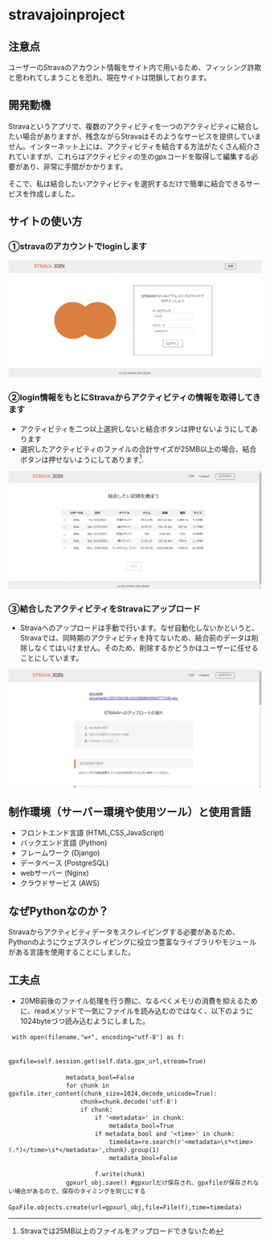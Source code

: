 # stravajoinproject
## 注意点
ユーザーのStravaのアカウント情報をサイト内で用いるため、フィッシング詐欺と思われてしまうことを恐れ、現在サイトは閉鎖しております。

## 開発動機
Stravaというアプリで、複数のアクティビティを一つのアクティビティに結合したい場合がありますが、残念ながらStravaはそのようなサービスを提供していません。インターネット上には、アクティビティを結合する方法がたくさん紹介されていますが、これらはアクティビティの生のgpxコードを取得して編集する必要があり、非常に手間がかかります。

そこで、私は結合したいアクティビティを選択するだけで簡単に結合できるサービスを作成しました。

## サイトの使い方
### ①stravaのアカウントでloginします
![login画面](S__91938818.jpg)
### ②login情報をもとにStravaからアクティビティの情報を取得してきます

- アクティビティを二つ以上選択しないと結合ボタンは押せないようにしてあります
- 選択したアクティビティのファイルの合計サイズが25MB以上の場合、結合ボタンは押せないようにしてあります[^1].

[^1]:Stravaでは25MB以上のファイルをアップロードできないため

![アクティビティの選択画面](S__91938821.jpg)

### ③結合したアクティビティをStravaにアップロード

- Stravaへのアップロードは手動で行います。なぜ自動化しないかというと、Stravaでは、同時期のアクティビティを持てないため、結合前のデータは削除しなくてはいけません。そのため、削除するかどうかはユーザーに任せることにしています。

![結合後の画面](S__91938822.jpg)


## 制作環境（サーバー環境や使用ツール）と使用言語
- フロントエンド言語 (HTML,CSS,JavaScript)
- バックエンド言語 (Python)
- フレームワーク (Django)
- データベース (PostgreSQL)
- webサーバー (Nginx)
- クラウドサービス (AWS)

## なぜPythonなのか？
Stravaからアクティビティデータをスクレイピングする必要があるため、Pythonのようにウェブスクレイピングに役立つ豊富なライブラリやモジュールがある言語を使用することにしました。

## 工夫点
- 20MB前後のファイル処理を行う際に、なるべくメモリの消費を抑えるために、readメソッドで一気にファイルを読み込むのではなく、以下のように1024byteづつ読み込むようにしました。
```
 with open(filename,"w+", encoding="utf-8") as f:

                gpxfile=self.session.get(self.data.gpx_url,stream=True)

                metadata_bool=False
                for chunk in gpxfile.iter_content(chunk_size=1024,decode_unicode=True):
                    chunk=chunk.decode('utf-8')
                    if chunk:
                        if '<metadata>' in chunk:
                            metadata_bool=True
                        if metadata_bool and '<time>' in chunk:
                            timedata=re.search(r'<metadata>\s*<time>(.*)</time>\s*</metadata>',chunk).group(1)
                            metadata_bool=False
                        
                        f.write(chunk)
                gpxurl_obj.save() #gpxurlだけ保存され、gpxfileが保存されない場合があるので、保存のタイミングを同じにする
                GpxFile.objects.create(url=gpxurl_obj,file=File(f),time=timedata)
```
